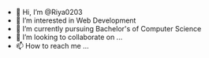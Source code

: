 - 👋 Hi, I’m @Riya0203
- 👀 I’m interested in Web Development
- 🌱 I’m currently pursuing Bachelor's of Computer Science  
- 💞️ I’m looking to collaborate on ...
- 📫 How to reach me ...

<!---
Riya0203/Riya0203 is a ✨ special ✨ repository because its `README.md` (this file) appears on your GitHub profile.
You can click the Preview link to take a look at your changes.
--->
